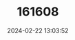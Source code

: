 ---
title: "161608"
category: "Tetronarce formosa"
draft: false
date: 2024-02-22 13:03:52
languages:
  English: ["Taiwanese Pelagic Torpedo Ray"]
---